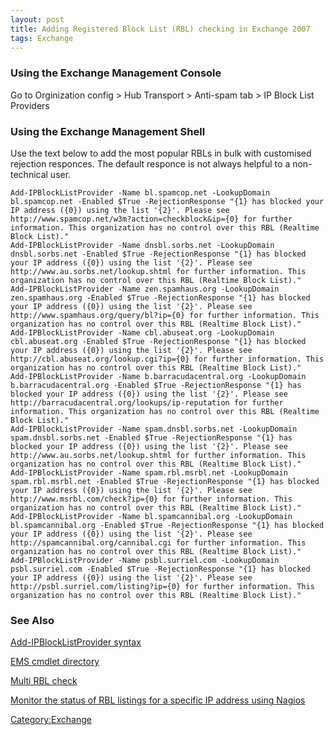 ```yaml
---
layout: post 
title: Adding Registered Block List (RBL) checking in Exchange 2007
tags: Exchange
---
```


### Using the Exchange Management Console

Go to Orginization config \> Hub Transport \> Anti-spam tab \> IP Block
List Providers

### Using the Exchange Management Shell

Use the text below to add the most popular RBLs in bulk with customised
rejection responces. The default responce is not always helpful to a
non-technical user.

    Add-IPBlockListProvider -Name bl.spamcop.net -LookupDomain bl.spamcop.net -Enabled $True -RejectionResponse "{1} has blocked your IP address ({0}) using the list '{2}'. Please see http://www.spamcop.net/w3m?action=checkblock&ip={0} for further information. This organization has no control over this RBL (Realtime Block List)."
    Add-IPBlockListProvider -Name dnsbl.sorbs.net -LookupDomain dnsbl.sorbs.net -Enabled $True -RejectionResponse "{1} has blocked your IP address ({0}) using the list '{2}'. Please see http://www.au.sorbs.net/lookup.shtml for further information. This organization has no control over this RBL (Realtime Block List)."
    Add-IPBlockListProvider -Name zen.spamhaus.org -LookupDomain zen.spamhaus.org -Enabled $True -RejectionResponse "{1} has blocked your IP address ({0}) using the list '{2}'. Please see http://www.spamhaus.org/query/bl?ip={0} for further information. This organization has no control over this RBL (Realtime Block List)."
    Add-IPBlockListProvider -Name cbl.abuseat.org -LookupDomain cbl.abuseat.org -Enabled $True -RejectionResponse "{1} has blocked your IP address ({0}) using the list '{2}'. Please see http://cbl.abuseat.org/lookup.cgi?ip={0} for further information. This organization has no control over this RBL (Realtime Block List)."
    Add-IPBlockListProvider -Name b.barracudacentral.org -LookupDomain b.barracudacentral.org -Enabled $True -RejectionResponse "{1} has blocked your IP address ({0}) using the list '{2}'. Please see http://barracudacentral.org/lookups/ip-reputation for further information. This organization has no control over this RBL (Realtime Block List)."
    Add-IPBlockListProvider -Name spam.dnsbl.sorbs.net -LookupDomain spam.dnsbl.sorbs.net -Enabled $True -RejectionResponse "{1} has blocked your IP address ({0}) using the list '{2}'. Please see http://www.au.sorbs.net/lookup.shtml for further information. This organization has no control over this RBL (Realtime Block List)."
    Add-IPBlockListProvider -Name spam.rbl.msrbl.net -LookupDomain spam.rbl.msrbl.net -Enabled $True -RejectionResponse "{1} has blocked your IP address ({0}) using the list '{2}'. Please see http://www.msrbl.com/check?ip={0} for further information. This organization has no control over this RBL (Realtime Block List)."
    Add-IPBlockListProvider -Name bl.spamcannibal.org -LookupDomain bl.spamcannibal.org -Enabled $True -RejectionResponse "{1} has blocked your IP address ({0}) using the list '{2}'. Please see http://spamcannibal.org/cannibal.cgi for further information. This organization has no control over this RBL (Realtime Block List)."
    Add-IPBlockListProvider -Name psbl.surriel.com -LookupDomain psbl.surriel.com -Enabled $True -RejectionResponse "{1} has blocked your IP address ({0}) using the list '{2}'. Please see http://psbl.surriel.com/listing?ip={0} for further information. This organization has no control over this RBL (Realtime Block List)."

### See Also

[Add-IPBlockListProvider
syntax](http://technet.microsoft.com/en-us/library/bb124358.aspx)

[EMS cmdlet
directory](http://www.powershellcommunity.org/Directories/Cmdlets.aspx)

[Multi RBL check](http://www.anti-abuse.org/multi-rbl-check/)

[Monitor the status of RBL listings for a specific IP address using
Nagios](Nagios#RBL_Status "wikilink")

[Category:Exchange](Category:Exchange "wikilink")
